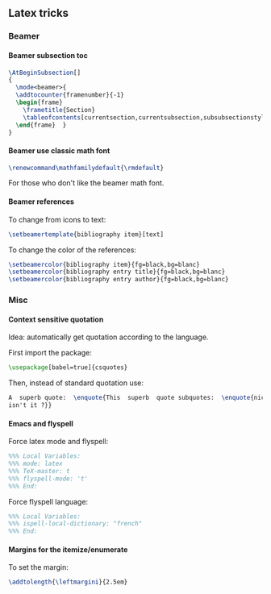 ## Latex tricks

### Beamer
#### Beamer subsection toc

```latex
\AtBeginSubsection[]
{
  \mode<beamer>{
  \addtocounter{framenumber}{-1}
  \begin{frame}
    \frametitle{Section}
    \tableofcontents[currentsection,currentsubsection,subsubsectionstyle=show/show/shaded/shaded]
  \end{frame}  }
}
```

#### Beamer use classic math font

```latex
\renewcommand\mathfamilydefault{\rmdefault} 
```

For those who don't like the beamer math font.

#### Beamer references
To change from icons to text:

```latex
\setbeamertemplate{bibliography item}[text]
```

To change the color of the references:
```latex
\setbeamercolor{bibliography item}{fg=black,bg=blanc}
\setbeamercolor{bibliography entry title}{fg=black,bg=blanc}
\setbeamercolor{bibliography entry author}{fg=black,bg=blanc}
```


### Misc

#### Context sensitive quotation
Idea: automatically get quotation according to the language.

First import the package:
```latex
\usepackage[babel=true]{csquotes}
```

Then, instead of standard quotation use:
```latex
A  superb quote:  \enquote{This  superb  quote subquotes:  \enquote{nice
isn't it ?}}
```


#### Emacs and flyspell

Force latex mode and flyspell:
```latex
%%% Local Variables: 
%%% mode: latex
%%% TeX-master: t
%%% flyspell-mode: 't'
%%% End: 
```



Force flyspell language:
```latex
%%% Local Variables: 
%%% ispell-local-dictionary: "french"
%%% End: 
```


#### Margins for the itemize/enumerate

To set the margin:
```latex
\addtolength{\leftmargini}{2.5em} 
```



